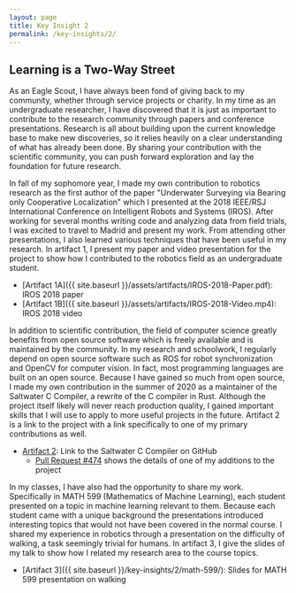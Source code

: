 ```yaml
---
layout: page
title: Key Insight 2
permalink: /key-insights/2/
---
```


## Learning is a Two-Way Street

As an Eagle Scout, I have always been fond of giving back to my community, whether through service projects or charity.
In my time as an undergraduate researcher, I have discovered that it is just as important to contribute to the research community through papers and conference presentations.
Research is all about building upon the current knowledge base to make new discoveries, so it relies heavily on a clear understanding of what has already been done.
By sharing your contribution with the scientific community, you can push forward exploration and lay the foundation for future research.

In fall of my sophomore year, I made my own contribution to robotics research as the first author of the paper "Underwater Surveying via Bearing only Cooperative Localization" which I presented at the 2018 IEEE/RSJ International Conference on Intelligent Robots and Systems (IROS).
After working for several months writing code and analyzing data from field trials, I was excited to travel to Madrid and present my work.
From attending other presentations, I also learned various techniques that have been useful in my research.
In artifact 1, I present my paper and video presentation for the project to show how I contributed to the robotics field as an undergraduate student.

* [Artifact 1A]({{ site.baseurl }}/assets/artifacts/IROS-2018-Paper.pdf): IROS 2018 paper
* [Artifact 1B]({{ site.baseurl }}/assets/artifacts/IROS-2018-Video.mp4): IROS 2018 video

In addition to scientific contribution, the field of computer science greatly benefits from open source software which is freely available and is maintained by the community.
In my research and schoolwork, I regularly depend on open source software such as ROS for robot synchronization and OpenCV for computer vision.
In fact, most programming languages are built on an open source.
Because I have gained so much from open source, I made my own contribution in the summer of 2020 as a maintainer of the Saltwater C Compiler, a rewrite of the C compiler in Rust.
Although the project itself likely will never reach production quality, I gained important skills that I will use to apply to more useful projects in the future.
Artifact 2 is a link to the project with a link specifically to one of my primary contributions as well.

* [Artifact 2](https://github.com/jyn514/saltwater): Link to the Saltwater C Compiler on GitHub
  * [Pull Request #474](https://github.com/jyn514/saltwater/pull/474) shows the details of one of my additions to the project

In my classes, I have also had the opportunity to share my work.
Specifically in MATH 599 (Mathematics of Machine Learning), each student presented on a topic in machine learning relevant to them.
Because each student came with a unique background the presentations introduced interesting topics that would not have been covered in the normal course.
I shared my experience in robotics through a presentation on the difficulty of walking, a task seemingly trivial for humans.
In artifact 3, I give the slides of my talk to show how I related my research area to the course topics.

* [Artifact 3]({{ site.baseurl }}/key-insights/2/math-599/): Slides for MATH 599 presentation on walking
